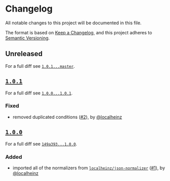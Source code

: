 # Changelog

All notable changes to this project will be documented in this file.

The format is based on [Keep a Changelog](https://keepachangelog.com/en/1.0.0/),
and this project adheres to [Semantic Versioning](https://semver.org/spec/v2.0.0.html).

## Unreleased

For a full diff see [`1.0.1...master`](https://github.com/localheinz/composer-json-normalizer/compare/1.0.1...master).

## [`1.0.1`](https://github.com/localheinz/composer-json-normalizer/releases/tag/1.0.1)

For a full diff see [`1.0.0...1.0.1`](https://github.com/localheinz/composer-json-normalizer/compare/1.0.0...1.0.1).

### Fixed

* removed duplicated conditions ([#2](https://github.com/localheinz/composer-json-normalizer/pull/2)), by [@localheinz](https://github.com/localheinz)

## [`1.0.0`](https://github.com/localheinz/composer-json-normalizer/releases/tag/1.0.0)

For a full diff see [`149a393...1.0.0`](https://github.com/localheinz/composer-json-normalizer/compare/149a393...1.0.0).

### Added

* imported all of the normalizers from [`localheinz/json-normalizer`](https://github.com/localheinz/composer-normalize/tree/dcf55c24e2dfa49f7be594bfe50aa3c636b84501) ([#1](https://github.com/localheinz/composer-json-normalizer/pull/1)), by [@localheinz](https://github.com/localheinz)
